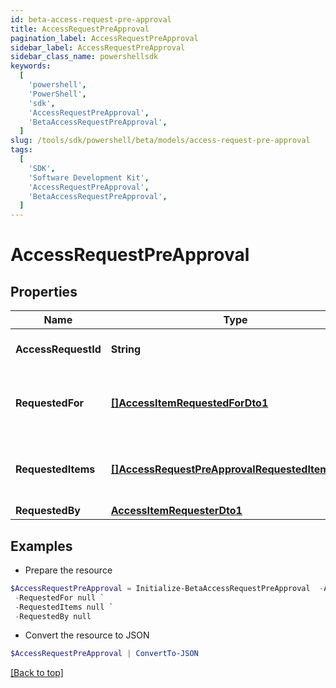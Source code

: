 ```yaml
---
id: beta-access-request-pre-approval
title: AccessRequestPreApproval
pagination_label: AccessRequestPreApproval
sidebar_label: AccessRequestPreApproval
sidebar_class_name: powershellsdk
keywords:
  [
    'powershell',
    'PowerShell',
    'sdk',
    'AccessRequestPreApproval',
    'BetaAccessRequestPreApproval',
  ]
slug: /tools/sdk/powershell/beta/models/access-request-pre-approval
tags:
  [
    'SDK',
    'Software Development Kit',
    'AccessRequestPreApproval',
    'BetaAccessRequestPreApproval',
  ]
---
```


# AccessRequestPreApproval

## Properties

| Name | Type | Description | Notes |
| --- | --- | --- | --- |
| **AccessRequestId** | **String** | Access request's unique ID. | [required] |
| **RequestedFor** | [**[]AccessItemRequestedForDto1**](access-item-requested-for-dto1) | Identities whom access was requested for. | [required] |
| **RequestedItems** | [**[]AccessRequestPreApprovalRequestedItemsInner**](access-request-pre-approval-requested-items-inner) | Details about each requested access item. | [required] |
| **RequestedBy** | [**AccessItemRequesterDto1**](access-item-requester-dto1) |  | [required] |

## Examples

- Prepare the resource

```powershell
$AccessRequestPreApproval = Initialize-BetaAccessRequestPreApproval  -AccessRequestId 2c91808b6ef1d43e016efba0ce470904 `
 -RequestedFor null `
 -RequestedItems null `
 -RequestedBy null
```

- Convert the resource to JSON

```powershell
$AccessRequestPreApproval | ConvertTo-JSON
```

[[Back to top]](#)
